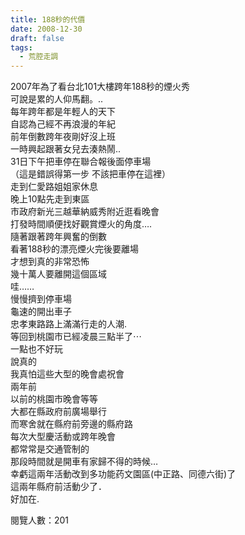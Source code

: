 ```yaml
---
title: 188秒的代價
date: 2008-12-30
draft: false
tags:
  - 荒腔走調
---
```

2007年為了看台北101大樓跨年188秒的煙火秀  
可說是累的人仰馬翻。..  
每年跨年都是年輕人的天下  
自認為己經不再浪漫的年紀  
前年倒數跨年夜剛好沒上班  
一時興起跟著女兒去湊熱鬧..  
31日下午把車停在聯合報後面停車場  
（這是錯誤得第一步 不該把車停在這裡）  
走到仁愛路姐姐家休息  
晚上10點先走到東區  
市政府新光三越華納威秀附近逛看晚會  
打發時間順便找好觀賞煙火的角度….  
隨著跟著跨年興奮的倒數  
看著188秒的漂亮煙火完後要離場  
才想到真的非常恐怖  
幾十萬人要離開這個區域  
哇……  
慢慢擠到停車場  
龜速的開出車子  
忠孝東路路上滿滿行走的人潮.  
等回到桃園市已經凌晨三點半了⋯  
一點也不好玩  
說真的  
我真怕這些大型的晚會處祝會  
兩年前  
以前的桃園市晚會等等  
大都在縣政府前廣場舉行  
而寒舍就在縣府前旁邊的縣府路  
每次大型慶活動或跨年晚會  
都常常是交通管制的  
那段時間就是開車有家歸不得的時候…  
幸虧這兩年活動改到多功能药文園區(中正路、同德六街)了  
這兩年縣府前活動少了．  
好加在.  


閱覽人數：201